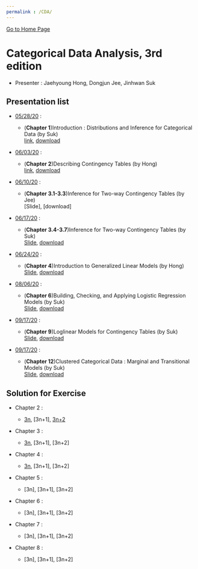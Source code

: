 ```yaml
---
permalink : /CDA/
---
```

[Go to Home Page](https://chunhyonho.github.io/) 

# Categorical Data Analysis, 3rd edition
  - Presenter : Jaehyoung Hong, Dongjun Jee, Jinhwan Suk

## Presentation list
  - [05/28/20](https://github.com/chunhyonho/GROUP_STUDY/tree/master/Categorical%20Data%20Analysis/052720) : 
    - (**Chapter 1**)Introduction : Distributions and Inference for Categorical Data (by Suk)  
    [link](https://github.com/chunhyonho/GROUP_STUDY/blob/master/Categorical%20Data%20Analysis/052720/cda%5Bch1%5D.pdf), 
    [download](https://github.com/chunhyonho/GROUP_STUDY/raw/master/Categorical%20Data%20Analysis/052720/cda%5Bch1%5D.pdf)   
    
  - [06/03/20](https://github.com/chunhyonho/GROUP_STUDY/tree/master/Categorical%20Data%20Analysis/060320) : 
    - (**Chapter 2**)Describing Contingency Tables (by Hong)  
    [link](https://github.com/chunhyonho/GROUP_STUDY/blob/master/Categorical%20Data%20Analysis/060320/Describing%20Contingency%20Tables.pptx), 
    [download](https://github.com/chunhyonho/GROUP_STUDY/blob/master/Categorical%20Data%20Analysis/060320/Describing%20Contingency%20Tables.pptx)   

  - [06/10/20](https://github.com/chunhyonho/GROUP_STUDY/tree/master/Categorical%20Data%20Analysis/061020) : 
    - (**Chapter 3.1-3.3**)Inference for Two-way Contingency Tables (by Jee)  
    [Slide], 
    [download]
    

  - [06/17/20](https://github.com/chunhyonho/GROUP_STUDY/tree/master/Categorical%20Data%20Analysis/061720) : 
    - (**Chapter 3.4-3.7**)Inference for Two-way Contingency Tables (by Suk)  
     [Slide](https://github.com/chunhyonho/GROUP_STUDY/blob/master/Categorical%20Data%20Analysis/061720/cda%5Bch3.4-7%5D.pdf), 
     [download](https://github.com/chunhyonho/GROUP_STUDY/raw/master/Categorical%20Data%20Analysis/061720/cda%5Bch3.4-7%5D.pdf)
    
  - [06/24/20](https://github.com/chunhyonho/GROUP_STUDY/tree/master/Categorical%20Data%20Analysis/062420) : 
    - (**Chapter 4**)Introduction to Generalized Linear Models (by Hong)    
    [Slide](https://github.com/chunhyonho/GROUP_STUDY/blob/master/Categorical%20Data%20Analysis/062420/Introduction%20to%20Generalized%20Linear%20Models%20(GLM).pdf), 
    [download](https://github.com/chunhyonho/GROUP_STUDY/raw/master/Categorical%20Data%20Analysis/062420/Introduction%20to%20Generalized%20Linear%20Models%20(GLM).pdf)
    
  - [08/06/20](https://github.com/chunhyonho/Group-study/tree/master/Categorical%20Data%20Analysis/080620) :  
    - (**Chapter 6**)Building, Checking, and Applying Logistic Regression Models (by Suk)  
    [Slide](https://github.com/chunhyonho/Group-study/blob/master/Categorical%20Data%20Analysis/080620/ch6.pdf), 
    [download](https://github.com/chunhyonho/Group-study/raw/master/Categorical%20Data%20Analysis/080620/ch6.pdf)
  
  - [09/17/20](https://github.com/chunhyonho/Group-study/tree/master/Categorical%20Data%20Analysis/082520) :  
    - (**Chapter 9**)Loglinear Models for Contingency Tables (by Suk)  
    [Slide](https://github.com/chunhyonho/Group-study/blob/master/Categorical%20Data%20Analysis/082520/ch9.pdf), 
    [download](https://github.com/chunhyonho/Group-study/raw/master/Categorical%20Data%20Analysis/082520/ch9.pdf)
        
  - [09/17/20](https://github.com/chunhyonho/Group-study/tree/master/Categorical%20Data%20Analysis/091720) :  
    - (**Chapter 12**)Clustered Categorical Data : Marginal and Transitional Models (by Suk)  
    [Slide](https://github.com/chunhyonho/Group-study/blob/master/Categorical%20Data%20Analysis/091720/ch12.pdf), 
    [download](https://github.com/chunhyonho/Group-study/raw/master/Categorical%20Data%20Analysis/091720/ch12.pdf)
    
    
## Solution for Exercise
  - Chapter 2 :
    - [3n](https://github.com/chunhyonho/GROUP_STUDY/raw/master/Categorical%20Data%20Analysis/061020/chap1mod3.pdf), [3n+1], [3n+2](https://github.com/chunhyonho/GROUP_STUDY/commit/d3bbec598e29b9206e3f4d18a6e29368f672554c)
    
  - Chapter 3 :
    - [3n](https://github.com/chunhyonho/GROUP_STUDY/raw/master/Categorical%20Data%20Analysis/070820/Ch3%200mod3.pdf), [3n+1], [3n+2]
    
  - Chapter 4 :
    - [3n](https://github.com/chunhyonho/GROUP_STUDY/raw/master/Categorical%20Data%20Analysis/070820/ch4.pdf), [3n+1], [3n+2]
    
  - Chapter 5 :
    - [3n], [3n+1], [3n+2]
    
  - Chapter 6 :
    - [3n], [3n+1], [3n+2]
    
  - Chapter 7 :
    - [3n], [3n+1], [3n+2]
    
  - Chapter 8 :
    - [3n], [3n+1], [3n+2]
